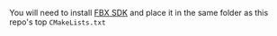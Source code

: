 You will need to install [FBX SDK](https://www.autodesk.com/developer-network/platform-technologies/fbx-sdk-2020-3) and place it in the same folder as this repo's top `CMakeLists.txt`